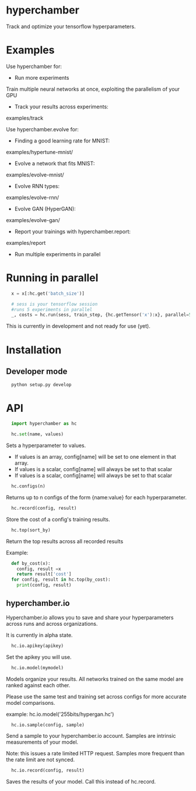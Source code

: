 # hyperchamber
Track and optimize your tensorflow hyperparameters.

# Examples

Use hyperchamber for:

* Run more experiments

Train multiple neural networks at once, exploiting the parallelism of your GPU

* Track your results across experiments:

examples/track

Use hyperchamber.evolve for:

* Finding a good learning rate for MNIST:

examples/hypertune-mnist/

* Evolve a network that fits MNIST:

examples/evolve-mnist/

* Evolve RNN types:

examples/evolve-rnn/

* Evolve GAN (HyperGAN):

examples/evolve-gan/

* Report your trainings with hyperchamber.report:

examples/report

* Run multiple experiments in parallel


# Running in parallel
```python
  x = x[:hc.get('batch_size')]

  # sess is your tensorflow session
  #runs 5 experiments in parallel
  _, costs = hc.run(sess, train_step, {hc.getTensor('x'):x}, parallel=5)
```

This is currently in development and not ready for use (yet).


# Installation

## Developer mode

```
  python setup.py develop
```

# API

```python
  import hyperchamber as hc
```
```python
  hc.set(name, values)
```

Sets a hyperparameter to values.  

* If values is an array, config[name] will be set to one element in that array.
* If values is a scalar, config[name] will always be set to that scalar
* If values is a scalar, config[name] will always be set to that scalar

```python
  hc.configs(n)
```
Returns up to n configs of the form {name:value} for each hyperparameter.


```python
  hc.record(config, result)
```
Store the cost of a config's training results. 


```python
  hc.top(sort_by)
```

Return the top results across all recorded results

Example:

```python
  def by_cost(x):
    config, result =x
    return result['cost']
  for config, result in hc.top(by_cost): 
    print(config, result)
```

## hyperchamber.io

Hyperchamber.io allows you to save and share your hyperparameters across runs and across organizations.

It is currently in alpha state.

```python
  hc.io.apikey(apikey)
```

Set the apikey you will use.

```python
  hc.io.model(mymodel)
```

Models organize your results.  All networks trained on the same model are ranked against each other.

Please use the same test and training set across configs for more accurate model comparisons. 

example: hc.io.model('255bits/hypergan.hc')

```python
  hc.io.sample(config, sample)
```

Send a sample to your hyperchamber.io account.  Samples are intrinsic measurements of your model.

Note:  this issues a rate limited HTTP request.  Samples more frequent than the rate limit are not synced. 

```python
  hc.io.record(config, result)
```

Saves the results of your model.  Call this instead of hc.record.


